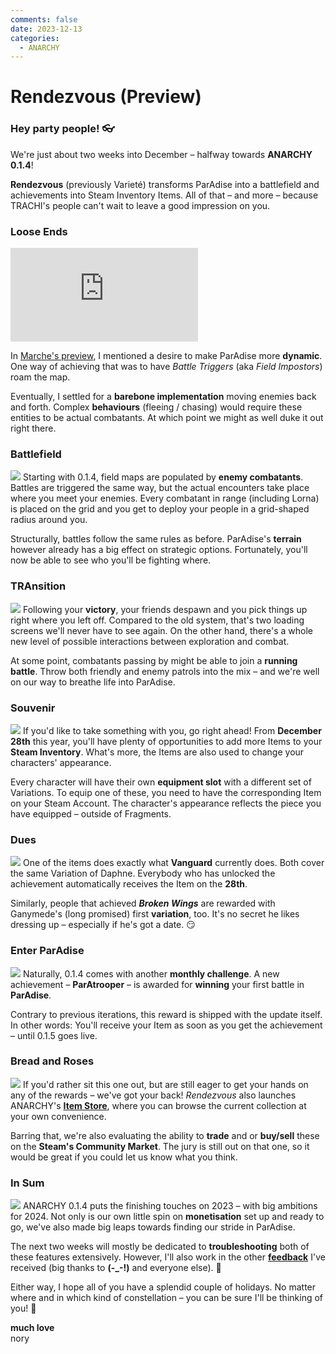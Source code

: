 ```yaml
---
comments: false
date: 2023-12-13
categories:
  - ANARCHY
---
```


# Rendezvous (Preview)

### Hey party people! 👓

We're just about two weeks into December – halfway towards **ANARCHY 0.1.4**! 

**Rendezvous** (previously Varieté) transforms ParAdise into a battlefield and achievements into Steam Inventory Items. All of that – and more – because TRACHI's people can't wait to leave a good impression on you.

### **Loose Ends**

<div class="md-embed md-embed--16-9">
<iframe allowfullscreen="" frameborder="0" src="https://www.youtube.com/embed/KBpbJAUYMoQ"></iframe>
</div>

In [Marche's preview](https://store.steampowered.com/news/app/2169000/view/3749869144024608259?l=english), I mentioned a desire to make ParAdise more **dynamic**. One way of achieving that was to have *Battle Triggers* (aka *Field Impostors*) roam the map. 

Eventually, I settled for a **barebone implementation** moving enemies back and forth. Complex **behaviours** (fleeing / chasing) would require these entities to be actual combatants. At which point we might as well duke it out right there.

### **Battlefield**
![](../../../../../assets/blog/images/steam/2023/83efa56845cb8f2cbebd57531136e6bc966f8a71.png)
Starting with 0.1.4, field maps are populated by **enemy combatants**. Battles are triggered the same way, but the actual encounters take place where you meet your enemies. Every combatant in range (including Lorna) is placed on the grid and you get to deploy your people in a grid-shaped radius around you.

Structurally, battles follow the same rules as before. ParAdise's **terrain** however already has a big effect on strategic options. Fortunately, you'll now be able to see who you'll be fighting where.

### **TRAnsition**
![](../../../../../assets/blog/images/steam/2023/80c8dbd1a3487d4cf8f06e6d9829b8e84a56ce84.png)
Following your **victory**, your friends despawn and you pick things up right where you left off. Compared to the old system, that's two loading screens we'll never have to see again. On the other hand, there's a whole new level of possible interactions between exploration and combat.

At some point, combatants passing by might be able to join a **running battle**. Throw both friendly and enemy patrols into the mix – and we're well on our way to breathe life into ParAdise.

### **Souvenir**
![](../../../../../assets/blog/images/steam/2023/399757c2af71e11befe1858c508bd80a95cbfff7.png)
If you'd like to take something with you, go right ahead! From **December 28th** this year, you'll have plenty of opportunities to add more Items to your **Steam Inventory**. What's more, the Items are also used to change your characters' appearance.

Every character will have their own **equipment slot** with a different set of Variations. To equip one of these, you need to have the corresponding Item on your Steam Account. The character's appearance reflects the piece you have equipped – outside of Fragments.

### **Dues**
![](../../../../../assets/blog/images/steam/2023/582d2974c239080b7242220d6fc0a933e114a58c.png)
One of the items does exactly what **Vanguard** currently does. Both cover the same Variation of Daphne. Everybody who has unlocked the achievement automatically receives the Item on the **28th**.

Similarly, people that achieved ***Broken Wings*** are rewarded with Ganymede's (long promised) first **variation**, too. It's no secret he likes dressing up – especially if he's got a date. 😏

### **Enter ParAdise**
![](../../../../../assets/blog/images/steam/2023/3bc7b4de5d28342408e4887f1c285778d19fb7e2.png)
Naturally, 0.1.4 comes with another **monthly challenge**. A new achievement – **ParAtrooper** – is awarded for **winning** your first battle in **ParAdise**. 

Contrary to previous iterations, this reward is shipped with the update itself. In other words: You'll receive your Item as soon as you get the achievement – until 0.1.5 goes live.

### **Bread and Roses**
![](../../../../../assets/blog/images/steam/2023/c152c80f56864c100ca3f97ff18cc252ef40b028.png)
If you'd rather sit this one out, but are still eager to get your hands on any of the rewards – we've got your back! *Rendezvous* also launches ANARCHY's [**Item Store**](https://store.steampowered.com/itemstore/2169000/), where you can browse the current collection at your own convenience.

Barring that, we're also evaluating the ability to **trade** and or **buy/sell** these on the **Steam's Community Market**. The jury is still out on that one, so it would be great if you could let us know what you think.

### **In Sum**
![](../../../../../assets/blog/images/steam/2023/9030dcb6c664c173e74b0ca9f2fb4af0883332ac.png)
ANARCHY 0.1.4 puts the finishing touches on 2023 – with big ambitions for 2024. Not only is our own little spin on **monetisation** set up and ready to go, we've also made big leaps towards finding our stride in ParAdise.

The next two weeks will mostly be dedicated to **troubleshooting** both of these features extensively. However, I'll also work in the other [**feedback**](https://steamcommunity.com/app/2169000/discussions/0/3877093297627672205/) I've received (big thanks to **(-_-!)** and everyone else). 🤗

Either way, I hope all of you have a splendid couple of holidays. No matter where and in which kind of constellation – you can be sure I'll be thinking of you! 🥰

**much love**  
nory
